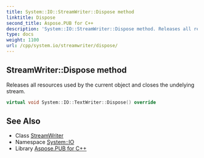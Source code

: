 ```yaml
---
title: System::IO::StreamWriter::Dispose method
linktitle: Dispose
second_title: Aspose.PUB for C++
description: 'System::IO::StreamWriter::Dispose method. Releases all resources used by the current object and closes the undelying stream in C++.'
type: docs
weight: 1100
url: /cpp/system.io/streamwriter/dispose/
---
```

## StreamWriter::Dispose method


Releases all resources used by the current object and closes the undelying stream.

```cpp
virtual void System::IO::TextWriter::Dispose() override
```

## See Also

* Class [StreamWriter](../)
* Namespace [System::IO](../../)
* Library [Aspose.PUB for C++](../../../)
